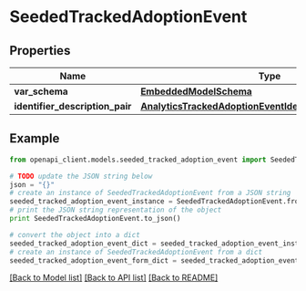 # SeededTrackedAdoptionEvent


## Properties
Name | Type | Description | Notes
------------ | ------------- | ------------- | -------------
**var_schema** | [**EmbeddedModelSchema**](EmbeddedModelSchema.md) |  | [optional] 
**identifier_description_pair** | [**AnalyticsTrackedAdoptionEventIdentifierDescriptionPairs**](AnalyticsTrackedAdoptionEventIdentifierDescriptionPairs.md) |  | [optional] 

## Example

```python
from openapi_client.models.seeded_tracked_adoption_event import SeededTrackedAdoptionEvent

# TODO update the JSON string below
json = "{}"
# create an instance of SeededTrackedAdoptionEvent from a JSON string
seeded_tracked_adoption_event_instance = SeededTrackedAdoptionEvent.from_json(json)
# print the JSON string representation of the object
print SeededTrackedAdoptionEvent.to_json()

# convert the object into a dict
seeded_tracked_adoption_event_dict = seeded_tracked_adoption_event_instance.to_dict()
# create an instance of SeededTrackedAdoptionEvent from a dict
seeded_tracked_adoption_event_form_dict = seeded_tracked_adoption_event.from_dict(seeded_tracked_adoption_event_dict)
```
[[Back to Model list]](../README.md#documentation-for-models) [[Back to API list]](../README.md#documentation-for-api-endpoints) [[Back to README]](../README.md)


